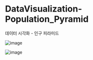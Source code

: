 # DataVisualization-Population_Pyramid
데이터 시각화 - 인구 피라미드


![image](https://user-images.githubusercontent.com/92901372/153145041-9013d1dc-f464-4210-b07c-fa40a75de2a7.png)

![image](https://user-images.githubusercontent.com/92901372/153145102-fcdc6009-1709-48f9-8d4b-80bfee6b17ee.png)

